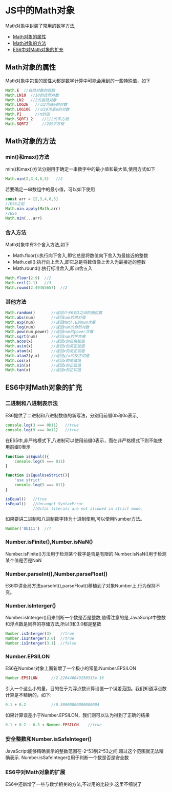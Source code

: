 # JS中的Math对象

Math对象中封装了常用的数学方法,

 * [Math对象的属性](Math对象的属性)
 * [Math对象的方法](Math对象的方法)
 * [ES6中对Math对象的扩充](ES6中的对Math对象的扩充)

## Math对象的属性

Math对象中包含的属性大都是数学计算中可能会用到的一些特殊值，如下

``` javascript
Math.E  //自然对数的底数
Math.LN10  //10的自然对数
Math.LN2   //2的自然对数
Math.LOG2E   //以2为底e的对数
Math.LOG10E  //以10为底e的对数
Math.PI      //π的值
Math.SQRT1_2    //1/2的平方根
Math.SQRT2      //2的平方根
```

## Math对象的方法

### min()和max()方法

min()和max()方法分别用于确定一串数字中的最小值和最大值,使用方式如下

``` javascript
Math.min(2,3,4,6,5)   //2
```

若要确定一串数组中的最小值，可以如下使用

``` javascript
const arr = [2,3,4,6,5]
//ES6之前
Math.min.apply(Math,arr)
//ES6
Math.min(...arr)
```

### 舍入方法

Math对象中有3个舍入方法,如下

 * Math.floor():执行向下舍入,即它总是将数值向下舍入为最接近的整数
 * Math.ceil():执行向上舍入,即它总是将数值像上舍入为最接近的整数
 * Math.round():执行标准舍入,即四舍五入

``` javascript
Math.floor(2.9)  //2
Math.ceil(2.1)   //3
Math.round(2.49465657)  //2
```

### 其他方法

``` javascript
Math.random()       //返回介于0到1之间的随机数
Math.abs(num)       //返回num的绝对值
Math.exp(num)       //返回Math.E的num次幂
Math.log(num)       //返回num的自然对数
Math.pow(num,power) //返回num的power次幂
Math.sqrt(num)      //返回num的平方根
Math.acos(x)        //返回x的反余弦值
Math.asin(x)        //放回x的反正弦值
Math.atan(x)        //返回x的反正切值
Math.atan2(y,x)     //返回y/x的反正切值
Math.cos(x)         //返回x的余弦值
Math.sin(x)         //返回x的正弦值
Math.tan(x)         //返回x的正切值
```

## ES6中对Math对象的扩充

### 二进制和八进制表示法

ES6提供了二进制和八进制数值的新写法，分别用前缀0b和0o表示,

``` javascript
console.log(3 === 0b11)   //true
console.log(9 === 0o11)   //true
```

在ES5中,非严格模式下,八进制可以使用前缀0表示，而在非严格模式下则不能使用前缀0表示

``` javascript
function isEqual(){
    console.log(9 === 011)
}

function isEqualUseStrict(){
    'use strict'
    console.log(9 === 011)
}

isEqual()   //true
isEqual()   //Uncaught SyntaxError
            //Octal literals are not allowed in strict mode,
```

如果要讲二进制和八进制数字转为十进制使用,可以使用Number方法。

``` javascript
Number('0b111')  //7
```

### Number.isFinite(),Number.isNaN()

Number.isFinite()方法用于检测某个数字是否是有限的
Number.isNaN()用于检测某个值是否是NaN

### Number.parseInt(),Number.parseFloat()

ES6中讲全局方法parseInt(),parseFloat()移植到了对象Number上,行为保持不变。

### Number.isInterger()

Number.isInterger()用来判断一个数是否是整数,值得注意的是,JavaScript中整数和浮点数是同样的存储方法,所以3和3.0都是整数

``` javascript
Number.isInterger(3)    //true
Number.isInterger(3.0)  //true
Number.isInterger(3.1)  //false
``` 

### Number.EPSILON

ES6在Number对象上面新增了一个极小的常量:Number.EPSILON

``` javascript
Number.EPSILON      //2.220446049250313e-16
```

引入一个这么小的量，目的在于为浮点数计算设置一个误差范围。我们知道浮点数计算是不精确的，如下:

``` javascript
0.1 + 0.2           //0.30000000000000004
```

如果计算误差小于Number.EPSILON，我们则可以认为得到了正确的结果

``` javascript
0.1 + 0.2 - 0.3 < Number.EPSILON    //true
```

### 安全整数和Number.isSafeInteger()

JavaScript能够精确表示的整数范围在-2^53到2^53之间,超过这个范围就无法精确表示.
Number.isSafeInteger()用于判断一个数是否是安全数


### ES6中对Math对象的扩展

ES6中还新增了一些与数学相关的方法,不过用的比较少.这里不细说了


